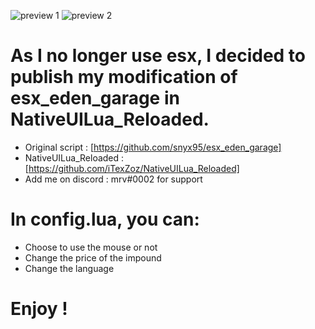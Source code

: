![preview 1](https://imgur.com/Dv7wdbd.png)
![preview 2](https://imgur.com/CHH7IoE.png)

# As I no longer use esx, I decided to publish my modification of esx_eden_garage in NativeUILua_Reloaded.

- Original script : [https://github.com/snyx95/esx_eden_garage]
- NativeUILua_Reloaded : [https://github.com/iTexZoz/NativeUILua_Reloaded]
- Add me on discord : mrv#0002 for support

# In config.lua, you can:

- Choose to use the mouse or not
- Change the price of the impound
- Change the language

# Enjoy !
